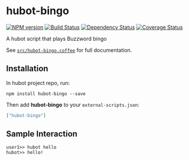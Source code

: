 # hubot-bingo
[![NPM version][npm-image]][npm-url] [![Build Status][travis-image]][travis-url] [![Dependency Status][daviddm-image]][daviddm-url] [![Coverage Status][coveralls-image]][coveralls-url]

A hubot script that plays Buzzword bingo

See [`src/hubot-bingo.coffee`](src/hubot-bingo.coffee) for full documentation.

## Installation

In hubot project repo, run:

`npm install hubot-bingo --save`

Then add **hubot-bingo** to your `external-scripts.json`:

```json
["hubot-bingo"]
```

## Sample Interaction

```
user1>> hubot hello
hubot>> hello!
```

[npm-url]: https://npmjs.org/package/hubot-bingo
[npm-image]: http://img.shields.io/npm/v/hubot-bingo.svg?style=flat
[travis-url]: https://travis-ci.org/jcdenton/hubot-bingo
[travis-image]: http://img.shields.io/travis/jcdenton/hubot-bingo/master.svg?style=flat
[daviddm-url]: https://david-dm.org/jcdenton/hubot-bingo.svg?theme=shields.io
[daviddm-image]: http://img.shields.io/david/jcdenton/hubot-bingo.svg?style=flat
[coveralls-url]: https://coveralls.io/r/jcdenton/hubot-bingo
[coveralls-image]: http://img.shields.io/coveralls/jcdenton/hubot-bingo/master.svg?style=flat
